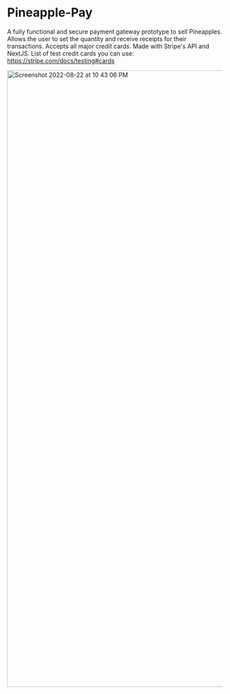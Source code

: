 # Pineapple-Pay

A fully functional and secure payment gateway prototype to sell Pineapples. Allows the user to set the quantity and receive receipts for their transactions. Accepts all major credit cards. Made with Stripe's API and NextJS. 
List of test credit cards you can use: https://stripe.com/docs/testing#cards

<img width="1440" alt="Screenshot 2022-08-22 at 10 43 06 PM" src="https://user-images.githubusercontent.com/64469853/186093623-5b88f08d-b8fa-41c0-aeec-7e691cdc4b2c.png">
